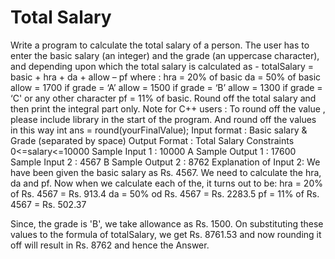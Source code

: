 # Total Salary

Write a program to calculate the total salary of a person. The user has to enter the basic salary (an integer) and the grade (an uppercase character), and depending upon which the total salary is calculated as -
    totalSalary = basic + hra + da + allow – pf
where :
hra   = 20% of basic
da    = 50% of basic
allow = 1700 if grade = ‘A’
allow = 1500 if grade = ‘B’
allow = 1300 if grade = ‘C' or any other character
pf    = 11% of basic.
Round off the total salary and then print the integral part only.
Note for C++ users :
To round off the value , please include<cmath> library in the start of the program.
And round off the values in this way 
int ans = round(yourFinalValue);
Input format :
Basic salary & Grade (separated by space)
Output Format :
Total Salary
Constraints
0<=salary<=10000
Sample Input 1 :
10000 A
Sample Output 1 :
17600
Sample Input 2 :
4567 B
Sample Output 2 :
8762
Explanation of Input 2:
We have been given the basic salary as Rs. 4567. We need to calculate the hra, da and pf. 
Now when we calculate each of the, it turns out to be:
hra =  20% of Rs. 4567 = Rs. 913.4
da = 50% od Rs. 4567 = Rs. 2283.5
pf = 11% of Rs. 4567 = Rs. 502.37

Since, the grade is 'B', we take allowance as Rs. 1500.
On substituting these values to the formula of totalSalary, we get Rs. 8761.53 and now rounding it off will result in Rs. 8762 and hence the Answer.